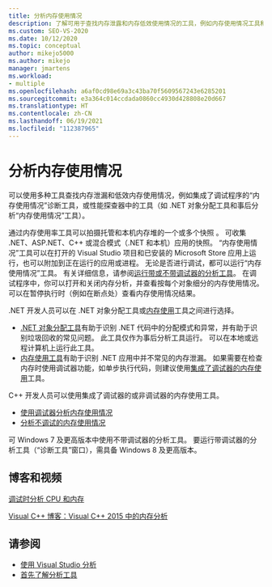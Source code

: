 ```yaml
---
title: 分析内存使用情况
description: 了解可用于查找内存泄露和内存低效使用情况的工具，例如内存使用情况工具和 .NET 对象分配工具。
ms.custom: SEO-VS-2020
ms.date: 10/12/2020
ms.topic: conceptual
author: mikejo5000
ms.author: mikejo
manager: jmartens
ms.workload:
- multiple
ms.openlocfilehash: a6af0cd98e69a3c43ba70f5609567243e6285201
ms.sourcegitcommit: e3a364c014ccdada0860cc4930d428808e20d667
ms.translationtype: HT
ms.contentlocale: zh-CN
ms.lasthandoff: 06/19/2021
ms.locfileid: "112387965"
---
```

# <a name="analyze-memory-usage"></a>分析内存使用情况

可以使用多种工具查找内存泄漏和低效内存使用情况，例如集成了调试程序的“内存使用情况”诊断工具，或性能探查器中的工具（如 .NET 对象分配工具和事后分析“内存使用情况”工具）。

通过内存使用率工具可以拍摄托管和本机内存堆的一个或多个快照  。 可收集 .NET、ASP.NET、C++ 或混合模式（.NET 和本机）应用的快照。 “内存使用情况”工具可以在打开的 Visual Studio 项目和已安装的 Microsoft Store 应用上运行，也可以附加到正在运行的应用或进程。 无论是否进行调试，都可以运行“内存使用情况”工具。 有关详细信息，请参阅[运行带或不带调试器的分析工具](../profiling/running-profiling-tools-with-or-without-the-debugger.md)。 在调试程序中，你可以打开和关闭内存分析，并查看按每个对象细分的内存使用情况。 可以在暂停执行时（例如在断点处）查看内存使用情况结果。

.NET 开发人员可以在 .NET 对象分配工具或[内存使用](../profiling/memory-usage.md)工具之间进行选择。

- [.NET 对象分配工具](../profiling/dotnet-alloc-tool.md)有助于识别 .NET 代码中的分配模式和异常，并有助于识别垃圾回收的常见问题。 此工具仅作为事后分析工具运行。 可以在本地或远程计算机上运行此工具。
- [内存使用工具](../profiling/memory-usage-without-debugging2.md)有助于识别 .NET 应用中并不常见的内存泄漏。 如果需要在检查内存时使用调试器功能，如单步执行代码，则建议使用[集成了调试器的内存使用](../profiling/memory-usage.md)工具。

C++ 开发人员可以使用集成了调试器的或非调试器的内存使用工具。

- [使用调试器分析内存使用情况](../profiling/memory-usage.md)
- [分析不调试的内存使用情况](../profiling/memory-usage-without-debugging2.md)

可 Windows 7 及更高版本中使用不带调试器的分析工具。 要运行带调试器的分析工具（“诊断工具”窗口），需具备 Windows 8 及更高版本。

## <a name="blogs-and-videos"></a>博客和视频

[调试时分析 CPU 和内存](https://devblogs.microsoft.com/visualstudio/analyze-cpu-memory-while-debugging/)

[Visual C++ 博客：Visual C++ 2015 中的内存分析](https://devblogs.microsoft.com/cppblog/memory-profiling-in-visual-c-2015/)

## <a name="see-also"></a>请参阅

- [使用 Visual Studio 分析](../profiling/index.yml)
- [首先了解分析工具](../profiling/profiling-feature-tour.md)
